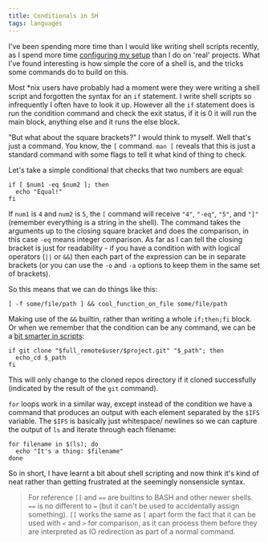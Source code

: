 ```yaml
---
title: Conditionals in SH
tags: languages
---
```


I've been spending more time than I would like writing shell scripts recently, as I spend more time [configuring my setup](https://github.com/willhbr/dotfiles) than I do on 'real' projects. What I've found interesting is how simple the core of a shell is, and the tricks some commands do to build on this.

Most \*nix users have probably had a moment were they were writing a shell script and forgotten the syntax for an `if` statement. I write shell scripts so infrequently I often have to look it up. However all the `if` statement does is run the condition command and check the exit status, if it is 0 it will run the main block, anything else and it runs the else block.

"But what about the square brackets?" I would think to myself. Well that's just a command. You know, the `[` command. `man [` reveals that this is just a standard command with some flags to tell it what kind of thing to check.

Let's take a simple conditional that checks that two numbers are equal:

```shell
if [ $num1 -eq $num2 ]; then
  echo "Equal!"
fi
```

If `num1` is `4` and `num2` is `5`, the `[` command will receive `"4"`, `"-eq"`, `"5"`, and `"]"` (remember everything is a string in the shell). The command takes the arguments up to the closing square bracket and does the comparison, in this case `-eq` means integer comparison. As far as I can tell the closing bracket is just for readability - if you have a condition with with logical operators (`||` or `&&`) then each part of the expression can be in separate brackets (or you can use the `-o` and `-a` options to keep them in the same set of brackets).

So this means that we can do things like this:

```shell
[ -f some/file/path ] && cool_function_on_file some/file/path
```

Making use of the `&&` builtin, rather than writing a whole `if;then;fi` block. Or when we remember that the condition can be any command, we can be a [bit smarter in scripts](https://github.com/willhbr/dotfiles/blob/a1e7d4e12fc0dfae279bf1b6e972d29750b3e309/zsh/gcd.sh#L109):

```shell
if git clone "$full_remote$user/$project.git" "$_path"; then
  echo_cd $_path
fi
```

This will only change to the cloned repos directory if it cloned successfully (indicated by the result of the `git` command).

`for` loops work in a similar way, except instead of the condition we have a command that produces an output with each element separated by the `$IFS` variable. The `$IFS` is basically just whitespace/ newlines so we can capture the output of `ls` and iterate through each filename:

```shell
for filename in $(ls); do
  echo "It's a thing: $filename"
done
```

So in short, I have learnt a bit about shell scripting and now think it's kind of neat rather than getting frustrated at the seemingly nonsensicle syntax.

> For reference `[[` and `==` are builtins to BASH and other newer shells. `==` is no different to `=` (but it can't be used to accidentally assign something). `[[` works the same as `[` apart form the fact that it can be used with `<` and `>` for comparison, as it can process them before they are interpreted as IO redirection as part of a normal command.
